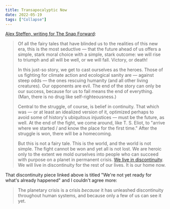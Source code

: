 ```yaml
---
title: Transapocalyptic Now
date: 2022-05-19
tags: ["Collapse"]
---
```


[Alex Steffen, writing for The Snap Forward](https://alexsteffen.substack.com/p/the-transapocalyptic-now):

> Of all the fairy tales that have blinded us to the realities of this new era, this is the most seductive — that the future ahead of us offers a simple, stark moral choice with a simple, stark outcome: we will rise to triumph and all will be well, or we will fall. Victory, or death!
>
> In this just-so story, we get to cast ourselves as the heroes. Those of us fighting for climate action and ecological sanity are — against steep odds — the ones rescuing humanity (and all other living creatures). Our opponents are evil. The end of the story can only be our success, because for us to fail means the end of everything. (Man, there is no drug like self-righteousness.)
>
> Central to the struggle, of course, is belief in continuity. That which was — or at least an idealized version of it, optimized perhaps to avoid some of history's ubiquitous injustices — must be the future, as well. At the end of the fight, we come around, like T. S. Eliot, to "arrive where we started / and know the place for the first time." After the struggle is won, there will be a homecoming.
>
> But this is not a fairy tale. This is the world, and the world is not simple. The fight cannot be won and yet all is not lost. We are heroic only to the extent we mold ourselves into people who can succeed with purpose on a planet in permanent crisis. [We live in discontinuity](https://alexsteffen.substack.com/p/were-not-yet-ready-for-whats-already). We will live in discontinuity for the rest of our lives. It is our home now.

That discontinuity piece linked above is titled "We're not yet ready for what's already happened" and I couldn't agree more:

> The planetary crisis is a crisis _because_ it has unleashed discontinuity throughout human systems, and because only a few of us can see it yet.
